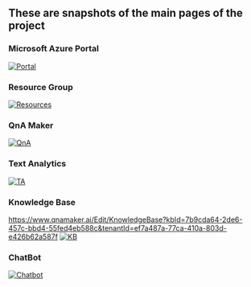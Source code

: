 ## These are snapshots of the main pages of the project

### Microsoft Azure Portal
[![Portal](https://raw.githubusercontent.com/maheshhase/Microsoft-Azure-Projects/main/ChatBot/Images/Azure%20Portal.png "Portal")](https://raw.githubusercontent.com/maheshhase/Microsoft-Azure-Projects/main/ChatBot/Images/Azure%20Portal.png "Portal")

### Resource Group
[![Resources](https://raw.githubusercontent.com/maheshhase/Microsoft-Azure-Projects/main/ChatBot/Images/Resource%20Group.png "Resources")](https://raw.githubusercontent.com/maheshhase/Microsoft-Azure-Projects/main/ChatBot/Images/Resource%20Group.png "Resources")

### QnA Maker
[![QnA](https://raw.githubusercontent.com/maheshhase/Microsoft-Azure-Projects/main/ChatBot/Images/QnA%20Maker.png "QnA")](https://raw.githubusercontent.com/maheshhase/Microsoft-Azure-Projects/main/ChatBot/Images/QnA%20Maker.png "QnA")

### Text Analytics
[![TA](https://raw.githubusercontent.com/maheshhase/Microsoft-Azure-Projects/main/ChatBot/Images/Text%20Analytics.png "TA")](https://raw.githubusercontent.com/maheshhase/Microsoft-Azure-Projects/main/ChatBot/Images/Text%20Analytics.png "TA")

### Knowledge Base
https://www.qnamaker.ai/Edit/KnowledgeBase?kbId=7b9cda64-2de6-457c-bbd4-55fed4eb588c&tenantId=ef7a487a-77ca-410a-803d-e426b62a587f
[![KB](https://raw.githubusercontent.com/maheshhase/Microsoft-Azure-Projects/main/ChatBot/Images/Knowledge%20Base.png "KB")](https://raw.githubusercontent.com/maheshhase/Microsoft-Azure-Projects/main/ChatBot/Images/Knowledge%20Base.png "KB")

### ChatBot
[![Chatbot](https://raw.githubusercontent.com/maheshhase/Microsoft-Azure-Projects/main/ChatBot/Images/ChatBot.png "Chatbot")](https://raw.githubusercontent.com/maheshhase/Microsoft-Azure-Projects/main/ChatBot/Images/ChatBot.png "Chatbot")

